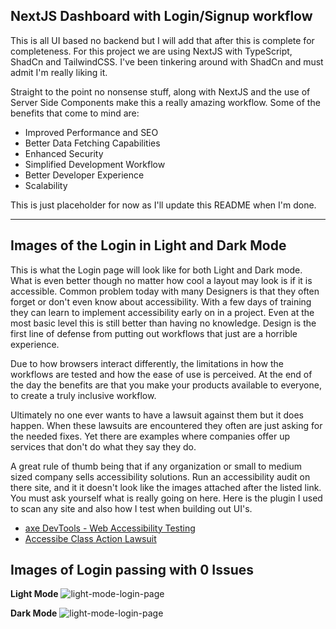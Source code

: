 ## NextJS Dashboard with Login/Signup workflow
This is all UI based no backend but I will add that after this is complete for completeness. 
For this project we are using NextJS with TypeScript, ShadCn and TailwindCSS. 
I've been tinkering around with ShadCn and must admit I'm really liking it. 

Straight to the point no nonsense stuff, along with NextJS and the use of Server Side Components make this a really amazing workflow. 
Some of the benefits that come to mind are:
- Improved Performance and SEO
- Better Data Fetching Capabilities
- Enhanced Security
- Simplified Development Workflow
- Better Developer Experience
- Scalability


This is just placeholder for now as I'll update this README when I'm done. 

___

## Images of the Login in Light and Dark Mode
This is what the Login page will look like for both Light and Dark mode. 
What is even better though no matter how cool a layout may look is if it is accessible. 
Common problem today with many Designers is that they often forget or don't even know about accessibility. 
With a few days of training they can learn to implement accessibility early on in a project. 
Even at the most basic level this is still better than having no knowledge. Design is the first line of
defense from putting out workflows that just are a horrible experience. 

Due to how browsers interact differently, the limitations in how the workflows are tested and how the ease of use is perceived.
At the end of the day the benefits are that you make your products available to everyone, to create a truly inclusive workflow. 

Ultimately no one ever wants to have a lawsuit against them but it does happen. When these lawsuits are encountered they often
are just asking for the needed fixes. Yet there are examples where companies offer up services that don't do what they say they do. 

A great rule of thumb being that if any organization or small to medium sized company sells accessibility solutions. 
Run an accessibility audit on there site, and it it doesn't look like the images attached after the listed link. 
You must ask yourself what is really going on here. 
Here is the plugin I used to scan any site and also how I test when building out UI's.
- [axe DevTools - Web Accessibility Testing](https://chromewebstore.google.com/detail/axe-devtools-web-accessib/lhdoppojpmngadmnindnejefpokejbdd?utm_source=deque.com&utm_medium=referral&utm_campaign=axe_hero)
- [Accessibe Class Action Lawsuit](https://www.lflegal.com/2024/07/accessibe-class-action/)


## Images of Login passing with 0 Issues
<b>Light Mode</b>
![light-mode-login-page](https://github.com/user-attachments/assets/ac9d143c-d702-4433-bfe5-8e3b85659799)

<b>Dark Mode</b>
![light-mode-login-page](https://github.com/user-attachments/assets/08b9682e-1cf5-4df3-985c-eef0ae04ca48)

